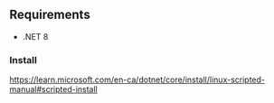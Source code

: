 ## Requirements

- .NET 8

### Install

https://learn.microsoft.com/en-ca/dotnet/core/install/linux-scripted-manual#scripted-install
